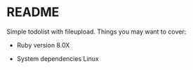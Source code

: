# README
Simple todolist with fileupload.
Things you may want to cover:

* Ruby version 8.0X

* System dependencies Linux


